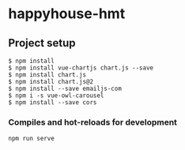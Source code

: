 # happyhouse-hmt

## Project setup

```
$ npm install
$ npm install vue-chartjs chart.js --save
$ npm install chart.js
$ npm install chart.js@2
$ npm install --save emailjs-com
$ npm i -s vue-owl-carousel
$ npm install --save cors

```

### Compiles and hot-reloads for development

```
npm run serve
```
